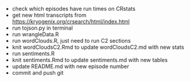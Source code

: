 * check which episodes have run times on CRstats
* get new html transcripts from https://kryogenix.org/crsearch/html/index.html
* run tojson.py in terminal
* run wrangleData.R
* run wordClouds.R, just need to run C2 sections
* knit wordCloudsC2.Rmd to update wordCloudsC2.md with new stats
* run sentiments.R
* knit sentiments.Rmd to update sentiments.md with new tables
* update README.md with new episode number
* commit and push git